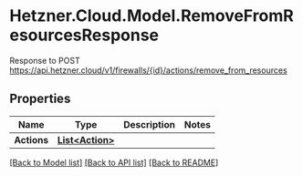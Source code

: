 # Hetzner.Cloud.Model.RemoveFromResourcesResponse
Response to POST https://api.hetzner.cloud/v1/firewalls/{id}/actions/remove_from_resources

## Properties

Name | Type | Description | Notes
------------ | ------------- | ------------- | -------------
**Actions** | [**List&lt;Action&gt;**](Action.md) |  | 

[[Back to Model list]](../../README.md#documentation-for-models) [[Back to API list]](../../README.md#documentation-for-api-endpoints) [[Back to README]](../../README.md)

